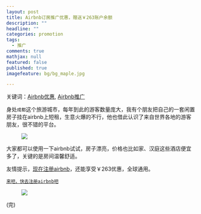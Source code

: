 ```yaml
---
layout: post
title: Airbnb订房推广优惠，赠送￥263账户余额
description: ""
headline: ""
categories: promotion
tags: 
  - 推广
comments: true
mathjax: null
featured: false
published: true
imagefeature: bg/bg_maple.jpg

---
```

关键词：[Airbnb优惠](http://zh.airbnb.com/c/neilw222?s=8), [Airbnb推广](zh.airbnb.com/c/neilw222?s=8)

身处`成都`这个旅游城市，每年到此的游客数量庞大，我有个朋友把自己的一套闲置房子挂在airbnb上短租，生意火爆的不行，他也借此认识了来自世界各地的游客朋友，很不错的平台。

<!--more--> 

<figure>
	<a href="{{ site.url }}/images/article/promotion/airbnb_1.png"><img src="{{ site.url }}/images/article/promotion/airbnb_1.png"></a>
</figure>

大家都可以使用一下airbnb试试，房子漂亮，价格也比如家、汉庭这些酒店便宜多了，关键的是房间温馨舒适。
 

友情提示，[现在注册airbnb](http://zh.airbnb.com/c/neilw222?s=8)，还能享受￥263优惠，全球通用。
 
[`来吧，快去注册airbnb吧`](http://zh.airbnb.com/c/neilw222?s=8)

<figure>
	<a href="{{ site.url }}/images/article/promotion/airbnb_neil.gif"><img src="{{ site.url }}/images/article/promotion/airbnb_neil.gif"></a>
</figure>


(完)

